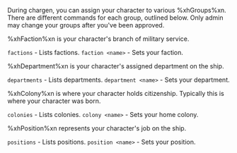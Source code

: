 During chargen, you can assign your character to various %xhGroups%xn.   There are different commands for each group, outlined below.  Only admin may change your groups after you've been approved.

%xhFaction%xn is your character's branch of military service.

`factions` - Lists factions.
`faction <name>` - Sets your faction.

%xhDepartment%xn is your character's assigned department on the ship.

`departments` - Lists departments.
`department <name>` - Sets your department.
    
%xhColony%xn is where your character holds citizenship.  Typically this is where your character was born.

`colonies` - Lists colonies.
`colony <name>` - Sets your home colony.
    
%xhPosition%xn represents your character's job on the ship.

`positions` - Lists positions.
`position <name>` - Sets your position.